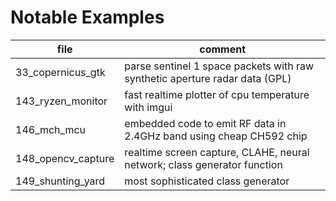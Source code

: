 # Notable Examples

| file               | comment                                                                     |
|--------------------|-----------------------------------------------------------------------------|
| 33_copernicus_gtk  | parse sentinel 1 space packets with raw synthetic aperture radar data (GPL) |
| 143_ryzen_monitor  | fast realtime plotter of cpu temperature with imgui                         |
| 146_mch_mcu        | embedded code to emit RF data in 2.4GHz band using cheap CH592 chip         |
| 148_opencv_capture | realtime screen capture, CLAHE, neural network; class generator function    |
| 149_shunting_yard  | most sophisticated class generator                                          |

